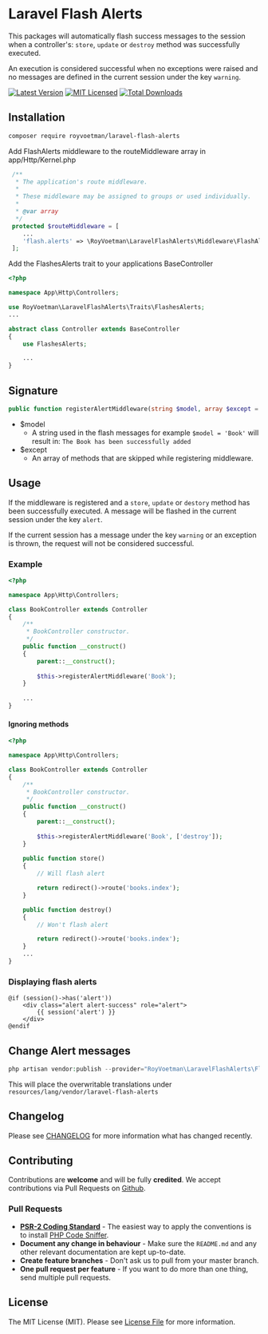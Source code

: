 # Laravel Flash Alerts
This packages will automatically flash success messages to the session when a controller's: `store`, `update` or `destroy` method was successfully executed.

An execution is considered successful when no exceptions were raised and no messages are defined in the current session under the key `warning`.

[![Latest Version](https://img.shields.io/packagist/v/royvoetman/laravel-flash-alerts.svg?style=flat-square)](https://packagist.org/packages/royvoetman/laravel-flash-alerts)
[![MIT Licensed](https://img.shields.io/badge/license-MIT-brightgreen.svg?style=flat-square)](LICENSE)
[![Total Downloads](https://img.shields.io/packagist/dt/royvoetman/laravel-flash-alerts.svg?style=flat-square)](https://packagist.org/packages/royvoetman/laravel-flash-alerts)

## Installation

```bash
composer require royvoetman/laravel-flash-alerts
```

Add FlashAlerts middleware to the routeMiddleware array in app/Http/Kernel.php
```php
 /**
  * The application's route middleware.
  *
  * These middleware may be assigned to groups or used individually.
  *
  * @var array
  */
 protected $routeMiddleware = [
    ...
    'flash.alerts' => \RoyVoetman\LaravelFlashAlerts\Middleware\FlashAlerts::class
 ];
```

Add the FlashesAlerts trait to your applications BaseController
```php
<?php

namespace App\Http\Controllers;

use RoyVoetman\LaravelFlashAlerts\Traits\FlashesAlerts;
...

abstract class Controller extends BaseController
{
    use FlashesAlerts;

    ...
}
```

## Signature
```php
public function registerAlertMiddleware(string $model, array $except = []);
```
* $model
    * A string used in the flash messages for example `$model = 'Book'` will result in: `The Book has been successfully added`
* $except
    * An array of methods that are skipped while registering middleware.

## Usage

If the middleware is registered and a `store`, `update` or `destory` method has been successfully executed.
A message will be flashed in the current session under the key `alert`.

If the current session has a message under the key `warning` or an exception is thrown, the request will not be considered successful.


### Example
```php
<?php

namespace App\Http\Controllers;

class BookController extends Controller
{    
    /**
     * BookController constructor.
     */
    public function __construct()
    {
        parent::__construct();
        
        $this->registerAlertMiddleware('Book');
    }
    
    ...
}
```

#### Ignoring methods
```php
<?php

namespace App\Http\Controllers;

class BookController extends Controller
{    
    /**
     * BookController constructor.
     */
    public function __construct()
    {
        parent::__construct();
        
        $this->registerAlertMiddleware('Book', ['destroy']);
    }
    
    public function store()
    {
        // Will flash alert

        return redirect()->route('books.index');
    }

    public function destroy()
    {
        // Won't flash alert

        return redirect()->route('books.index');
    }
    ...
}
```

### Displaying flash alerts
```blade
@if (session()->has('alert'))
    <div class="alert alert-success" role="alert">
        {{ session('alert') }}
    </div>
@endif
```

## Change Alert messages

```php
php artisan vendor:publish --provider="RoyVoetman\LaravelFlashAlerts\FlashAlertsServiceProvider" 
```

This will place the overwritable translations under `resources/lang/vendor/laravel-flash-alerts`

## Changelog

Please see [CHANGELOG](CHANGELOG.md) for more information what has changed recently.

## Contributing

Contributions are **welcome** and will be fully **credited**. We accept contributions via Pull Requests on [Github](https://github.com/RoyVoetman/laravel-flash-alerts).

### Pull Requests

- **[PSR-2 Coding Standard](https://github.com/php-fig/fig-standards/blob/master/accepted/PSR-2-coding-style-guide.md)** - The easiest way to apply the conventions is to install [PHP Code Sniffer](http://pear.php.net/package/PHP_CodeSniffer).
- **Document any change in behaviour** - Make sure the `README.md` and any other relevant documentation are kept up-to-date.
- **Create feature branches** - Don't ask us to pull from your master branch.
- **One pull request per feature** - If you want to do more than one thing, send multiple pull requests.

## License

The MIT License (MIT). Please see [License File](LICENSE) for more information.
